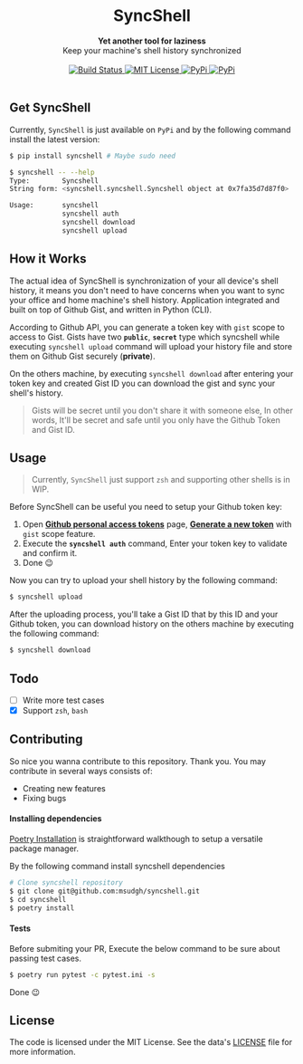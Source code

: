 <h1 align="center">SyncShell</h1>

<div align="center">
  <strong>Yet another tool for laziness</strong>
</div>
<div align="center">
  Keep your machine's shell history synchronized
</div>
<br/>
<div align="center">
  <!-- Build Status -->
  <a href="https://github.com/msudgh/syncshell/actions/workflows/test.yaml">
    <img src="https://github.com/msudgh/syncshell/actions/workflows/test.yaml/badge.svg?branch=main"
      alt="Build Status" />
  </a>
  <!-- License -->
  <a href="https://mit-license.org/msudgh">
    <img src="https://img.shields.io/badge/license-MIT-brightgreen.svg"
      alt="MIT License" />
  </a>
  <!-- Release -->
  <a href="https://github.com/msudgh/syncshell/releases">
    <img src="https://img.shields.io/github/release/msudgh/syncshell.svg"
      alt="PyPi" />
  </a>
  <!-- PyPi -->
  <a href="https://pypi.org/project/syncshell/">
    <img src="https://img.shields.io/pypi/v/syncshell.svg"
      alt="PyPi" />
  </a>
</div>
<br/>

## Get SyncShell
Currently, `SyncShell` is just available on `PyPi` and by the following command install the latest version:
```bash
$ pip install syncshell # Maybe sudo need
```
```bash
$ syncshell -- --help
Type:        Syncshell
String form: <syncshell.syncshell.Syncshell object at 0x7fa35d7d87f0>

Usage:       syncshell 
             syncshell auth
             syncshell download
             syncshell upload
```

## How it Works
The actual idea of SyncShell is synchronization of your all device's shell history, it means you don't need to have concerns when you want to sync your office and home machine's shell history. Application integrated and built on top of Github Gist, and written in Python (CLI).

According to Github API, you can generate a token key with `gist` scope to access to Gist. 
Gists have two **`public`**, **`secret`** type which syncshell while executing `syncshell upload` command will upload your history file and store them on Github Gist securely (**private**).

On the others machine, by executing `syncshell download` after entering your token key and created Gist ID you can download the gist and sync your shell's history.

  > Gists will be secret until you don't share it with someone else, In other words, It'll be secret and safe until you only have the Github Token and Gist ID.

## Usage
  > Currently, `SyncShell` just support `zsh` and supporting other shells is in WIP.

Before SyncShell can be useful you need to setup your Github token key:

  1. Open [**Github personal access tokens**](https://github.com/settings/tokens) page, [**Generate a new token**](https://github.com/settings/tokens/new) with `gist` scope feature.
  2. Execute the **`syncshell auth`** command, Enter your token key to validate and confirm it.
  3. Done :wink:

Now you can try to upload your shell history by the following command:

```bash
$ syncshell upload
```

After the uploading process, you'll take a Gist ID that by this ID and your Github token, you can download history on the others machine by executing the following command:
```bash
$ syncshell download
```

## Todo
- [ ] Write more test cases
- [x] Support `zsh`, `bash`

## Contributing
So nice you wanna contribute to this repository. Thank you. You may contribute in several ways consists of:

* Creating new features
* Fixing bugs

#### Installing dependencies
[Poetry Installation](https://python-poetry.org/docs/#installation) is straightforward walkthough to setup a versatile package manager.

By the following command install syncshell dependencies
```bash
# Clone syncshell repository
$ git clone git@github.com:msudgh/syncshell.git
$ cd syncshell
$ poetry install
```

#### Tests
Before submiting your PR, Execute the below command to be sure about passing test cases.
```bash
$ poetry run pytest -c pytest.ini -s
```

Done :wink:

## License
The code is licensed under the MIT License. See the data's [LICENSE](https://github.com/msudgh/syncshell/blob/main/LICENSE) file for more information.

